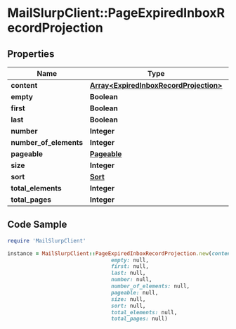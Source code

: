 # MailSlurpClient::PageExpiredInboxRecordProjection

## Properties

Name | Type | Description | Notes
------------ | ------------- | ------------- | -------------
**content** | [**Array&lt;ExpiredInboxRecordProjection&gt;**](ExpiredInboxRecordProjection.md) |  | [optional] 
**empty** | **Boolean** |  | [optional] 
**first** | **Boolean** |  | [optional] 
**last** | **Boolean** |  | [optional] 
**number** | **Integer** |  | [optional] 
**number_of_elements** | **Integer** |  | [optional] 
**pageable** | [**Pageable**](Pageable.md) |  | [optional] 
**size** | **Integer** |  | [optional] 
**sort** | [**Sort**](Sort.md) |  | [optional] 
**total_elements** | **Integer** |  | [optional] 
**total_pages** | **Integer** |  | [optional] 

## Code Sample

```ruby
require 'MailSlurpClient'

instance = MailSlurpClient::PageExpiredInboxRecordProjection.new(content: null,
                                 empty: null,
                                 first: null,
                                 last: null,
                                 number: null,
                                 number_of_elements: null,
                                 pageable: null,
                                 size: null,
                                 sort: null,
                                 total_elements: null,
                                 total_pages: null)
```


